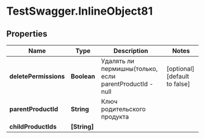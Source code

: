# TestSwagger.InlineObject81

## Properties

Name | Type | Description | Notes
------------ | ------------- | ------------- | -------------
**deletePermissions** | **Boolean** | Удалять ли пермишны(только, если parentProductId - null | [optional] [default to false]
**parentProductId** | **String** | Ключ родительского продукта | 
**childProductIds** | **[String]** |  | 


